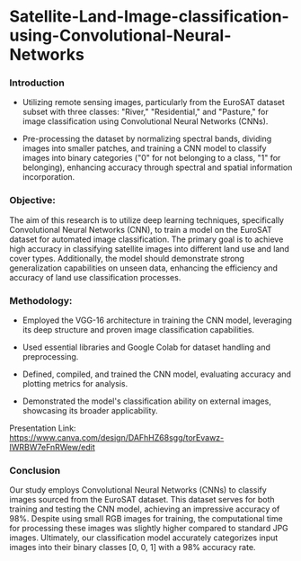 # Satellite-Land-Image-classification-using-Convolutional-Neural-Networks

### Introduction

- Utilizing remote sensing images, particularly from the EuroSAT dataset subset with three classes: "River," "Residential," and "Pasture," for image classification using Convolutional Neural Networks (CNNs).

- Pre-processing the dataset by normalizing spectral bands, dividing images into smaller patches, and training a CNN model to classify images into binary categories ("0" for not belonging to a class, "1" for belonging), enhancing accuracy through spectral and spatial information incorporation.


### Objective:
The aim of this research is to utilize deep learning techniques, specifically Convolutional Neural Networks (CNN), to train a model on the EuroSAT dataset for automated image classification. The primary goal is to achieve high accuracy in classifying satellite images into different land use and land cover types. Additionally, the model should demonstrate strong generalization capabilities on unseen data, enhancing the efficiency and accuracy of land use classification processes.



### Methodology:

- Employed the VGG-16 architecture in training the CNN model, leveraging its deep structure and proven image classification capabilities.

- Used essential libraries and Google Colab for dataset handling and preprocessing.
  
- Defined, compiled, and trained the CNN model, evaluating accuracy and plotting metrics for analysis.
  
- Demonstrated the model's classification ability on external images, showcasing its broader applicability.


Presentation Link: https://www.canva.com/design/DAFhHZ68sgg/torEvawz-IWRBW7eFnRWew/edit

### Conclusion

Our study employs Convolutional Neural Networks (CNNs) to classify images sourced from the EuroSAT dataset. This dataset serves for both training and testing the CNN model, achieving an impressive accuracy of 98%. Despite using small RGB images for training, the computational time for processing these images was slightly higher compared to standard JPG images. Ultimately, our classification model accurately categorizes input images into their binary classes [0, 0, 1] with a 98% accuracy rate.
